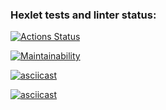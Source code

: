 ### Hexlet tests and linter status:
[![Actions Status](https://github.com/AnastasiaStepina/python-project-49/actions/workflows/hexlet-check.yml/badge.svg)](https://github.com/AnastasiaStepina/python-project-49/actions)

[![Maintainability](https://api.codeclimate.com/v1/badges/85101bb581b9f2e9c59f/maintainability)](https://codeclimate.com/github/AnastasiaStepina/python-project-49/maintainability)

[![asciicast](https://asciinema.org/a/NA6QyKYhn99Fr4dFGV73UBjj1.svg)](https://asciinema.org/a/NA6QyKYhn99Fr4dFGV73UBjj1)

[![asciicast](https://asciinema.org/a/Zj642UO8298gQq8XbmsnMEBcf.svg)](https://asciinema.org/a/Zj642UO8298gQq8XbmsnMEBcf)